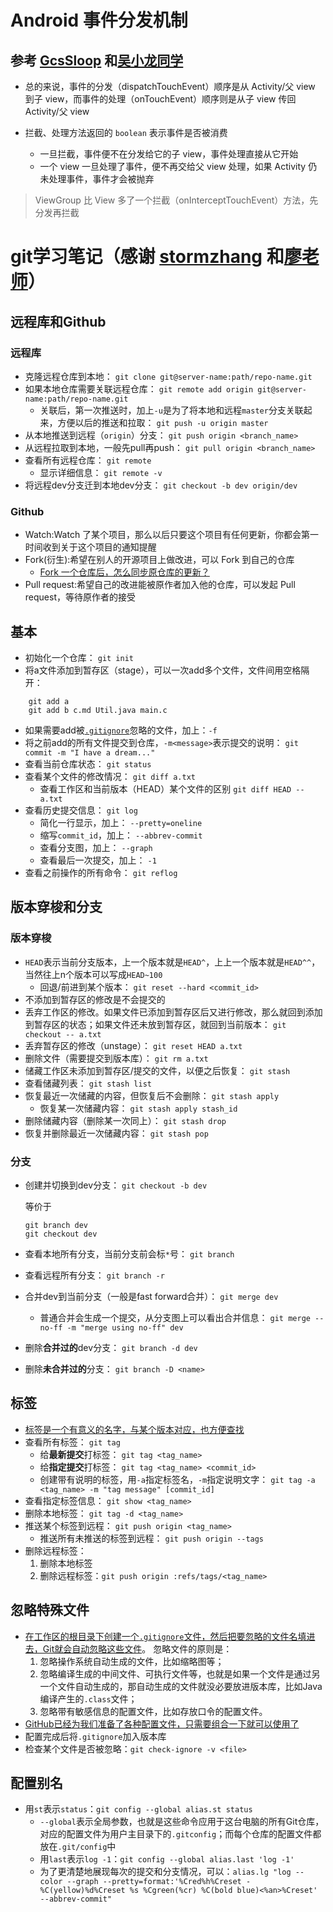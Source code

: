 # Android 事件分发机制
## 参考 [GcsSloop](http://www.gcssloop.com/customview/dispatch-touchevent-theory) 和[吴小龙同学](http://wuxiaolong.me/2015/12/19/MotionEvent/)
- 总的来说，事件的分发（dispatchTouchEvent）顺序是从 Activity/父 view 到子 view，而事件的处理（onTouchEvent）顺序则是从子 view 传回 Activity/父 view

- 拦截、处理方法返回的 `boolean` 表示事件是否被消费
	- 一旦拦截，事件便不在分发给它的子 view，事件处理直接从它开始
	- 一个 view 一旦处理了事件，便不再交给父 view 处理，如果 Activity 仍未处理事件，事件才会被抛弃
> ViewGroup 比 View 多了一个拦截（onInterceptTouchEvent）方法，先分发再拦截


# git学习笔记（感谢 [stormzhang](http://stormzhang.com/github/2016/06/19/learn-github-from-zero-summary/) 和[廖老师](http://www.liaoxuefeng.com/wiki/0013739516305929606dd18361248578c67b8067c8c017b000)）
## 远程库和Github
### 远程库
- 克隆远程仓库到本地：
`git clone git@server-name:path/repo-name.git`
- 如果本地仓库需要关联远程仓库：
`git remote add origin git@server-name:path/repo-name.git`
	- 关联后，第一次推送时，加上`-u`是为了将本地和远程`master`分支关联起来，方便以后的推送和拉取：
	`git push -u origin master`
- 从本地推送到远程（`origin`）分支：
`git push origin <branch_name>`
- 从远程拉取到本地，一般先pull再push：
`git pull origin <branch_name>`
- 查看所有远程仓库：
`git remote`
	- 显示详细信息：
	`git remote -v`
- 将远程dev分支迁到本地dev分支：
`git checkout -b dev origin/dev`
### Github
- Watch:Watch 了某个项目，那么以后只要这个项目有任何更新，你都会第一时间收到关于这个项目的通知提醒
- Fork(衍生):希望在别人的开源项目上做改进，可以 Fork 到自己的仓库
	- [Fork 一个仓库后，怎么同步原仓库的更新？](https://gaohaoyang.github.io/2015/04/12/Syncing-a-fork/)
- Pull request:希望自己的改进能被原作者加入他的仓库，可以发起 Pull request，等待原作者的接受
## 基本
- 初始化一个仓库：
`git init`
- 将a文件添加到暂存区（stage），可以一次add多个文件，文件间用空格隔开：
```
	git add a
	git add b c.md Util.java main.c
```
- 如果需要add被[`.gitignore`](#忽略特殊文件)忽略的文件，加上：`-f`
- 将之前add的所有文件提交到仓库，`-m<message>`表示提交的说明：
`git commit -m "I have a dream..."`
- 查看当前仓库状态：
`git status`
- 查看某个文件的修改情况：
`git diff a.txt`
	- 查看工作区和当前版本（HEAD）某个文件的区别
	`git diff HEAD -- a.txt`
- 查看历史提交信息：
`git log`
	- 简化一行显示，加上：
	`--pretty=oneline`
	- 缩写`commit_id`，加上：
	`--abbrev-commit`
	- 查看分支图，加上：
	`--graph`
	- 查看最后一次提交，加上：
	`-1`
- 查看之前操作的所有命令：
`git reflog`
## 版本穿梭和分支
### 版本穿梭
- `HEAD`表示当前分支版本，上一个版本就是`HEAD^`，上上一个版本就是`HEAD^^`，当然往上n个版本可以写成`HEAD~100`
	- 回退/前进到某个版本：
	`git reset --hard <commit_id>`
- 不添加到暂存区的修改是不会提交的
- 丢弃工作区的修改。如果文件已添加到暂存区后又进行修改，那么就回到添加到暂存区的状态；如果文件还未放到暂存区，就回到当前版本：
`git checkout -- a.txt`
- 丢弃暂存区的修改（unstage）：
`git reset HEAD a.txt`
- 删除文件（需要提交到版本库）：
`git rm a.txt`
- 储藏工作区未添加到暂存区/提交的文件，以便之后恢复：
`git stash`
- 查看储藏列表：
`git stash list`
- 恢复最近一次储藏的内容，但恢复后不会删除：
`git stash apply`
	- 恢复某一次储藏内容：
	`git stash apply stash_id`
- 删除储藏内容（删除某一次同上）：
`git stash drop`
- 恢复并删除最近一次储藏内容：
`git stash pop`
### 分支
- 创建并切换到dev分支：
`git checkout -b dev`

	等价于

	```
	git branch dev
	git checkout dev
	```
- 查看本地所有分支，当前分支前会标`*`号：
`git branch`
- 查看远程所有分支：
`git branch -r`
- 合并dev到当前分支（一般是fast forward合并）：
`git merge dev`
	- 普通合并会生成一个提交，从分支图上可以看出合并信息：
	`git merge --no-ff -m "merge using no-ff" dev`
- 删除**合并过的**dev分支：
`git branch -d dev`
- 删除**未合并过的**分支：
`git branch -D <name>`
## 标签
- [标签是一个有意义的名字，与某个版本对应，也方便查找](http://www.liaoxuefeng.com/wiki/0013739516305929606dd18361248578c67b8067c8c017b000/0013762144381812a168659b3dd4610b4229d81de5056cc000)
- 查看所有标签：
`git tag`
	- 给**最新提交**打标签：
	`git tag <tag_name>`
	- 给**指定提交**打标签：
	`git tag <tag_name> <commit_id>`
	- 创建带有说明的标签，用`-a`指定标签名，`-m`指定说明文字：
	`git tag -a <tag_name> -m "tag message" [commit_id]`
- 查看指定标签信息：
`git show <tag_name>`
- 删除本地标签：
`git tag -d <tag_name>`
- 推送某个标签到远程：
`git push origin <tag_name>`
	- 推送所有未推送的标签到远程：
	`git push origin --tags`
- 删除远程标签：
	1. 删除本地标签
	2. 删除远程标签：`git push origin :refs/tags/<tag_name>`
## 忽略特殊文件
- [在工作区的根目录下创建一个`.gitignore`文件，然后把要忽略的文件名填进去，Git就会自动忽略这些文件](http://www.liaoxuefeng.com/wiki/0013739516305929606dd18361248578c67b8067c8c017b000/0013758404317281e54b6f5375640abbb11e67be4cd49e0000)。
忽略文件的原则是：
	1. 忽略操作系统自动生成的文件，比如缩略图等；
	2. 忽略编译生成的中间文件、可执行文件等，也就是如果一个文件是通过另一个文件自动生成的，那自动生成的文件就没必要放进版本库，比如Java编译产生的`.class`文件；
	3. 忽略带有敏感信息的配置文件，比如存放口令的配置文件。
- [GitHub已经为我们准备了各种配置文件，只需要组合一下就可以使用了](https://github.com/github/gitignore)
- 配置完成后将`.gitignore`加入版本库
- 检查某个文件是否被忽略：`git check-ignore -v <file>`
## 配置别名
- 用`st`表示`status`：`git config --global alias.st status`
	- `--global`表示全局参数，也就是这些命令应用于这台电脑的所有Git仓库，对应的配置文件为用户主目录下的`.gitconfig`；而每个仓库的配置文件都放在`.git/config`中
	- 用`last`表示`log -1`：`git config --global alias.last 'log -1'`
	- 为了更清楚地展现每次的提交和分支情况，可以：`alias.lg "log --color --graph --pretty=format:'%Cred%h%Creset -%C(yellow)%d%Creset %s %Cgreen(%cr) %C(bold blue)<%an>%Creset' --abbrev-commit"`

	
